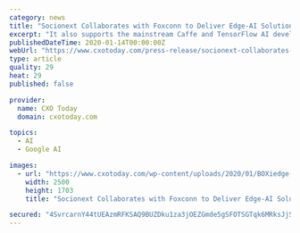 ```yaml
---
category: news
title: "Socionext Collaborates with Foxconn to Deliver Edge-AI Solutions for Retail, Manufacturing"
excerpt: "It also supports the mainstream Caffe and TensorFlow AI development frameworks, so no additional learning time is required. In order to support additional computational off-loading of real-time ..."
publishedDateTime: 2020-01-14T00:00:00Z
webUrl: "https://www.cxotoday.com/press-release/socionext-collaborates-with-foxconn-and-network-optix-to-deliver-intelligent-and-scalable-edge-ai-solutions-for-retail-and-manufacturing-markets/"
type: article
quality: 29
heat: 29
published: false

provider:
  name: CXO Today
  domain: cxotoday.com

topics:
  - AI
  - Google AI

images:
  - url: "https://www.cxotoday.com/wp-content/uploads/2020/01/BOXiedge-Fan-less-server.jpg"
    width: 2500
    height: 1703
    title: "Socionext Collaborates with Foxconn to Deliver Edge-AI Solutions for Retail, Manufacturing"

secured: "4SvrcarnY44tUEAzmRFKSAQ9BUZDku1za3jOEZGmde5gSFOTSGTqk6MRksJjSjgr10IGs4pI1C1RmxHaorlJ0YvjpSBlB7RxLMQQJmePgeR8pboLAQXE6SPqqfsnwnQidsAU0CjnVx7AQwfAO1MlifVZQWH5uEfJnxOsReAM9SsIxQZAajN4zHvgMyydHA7+bDXZoPZriSy6SeMAuf64qx6FntYsgyhPO8O6rqb3j5THy9DK5QtNHpyZIv5UOagk/NtFAanB217vVEmKCQTKM81E4hQf5Rh/eXav8k7xqCo6xlmRSiJ1+yAzRtrm73Tx;t035v9M9DLkGz+2WtC/Edg=="
---
```


